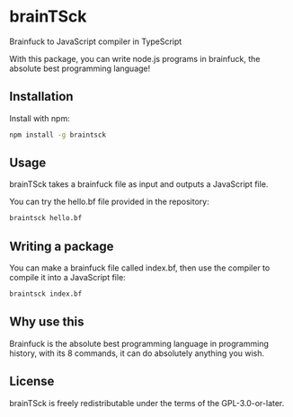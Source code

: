# brainTSck

Brainfuck to JavaScript compiler in TypeScript

With this package, you can write node.js programs in brainfuck, the absolute best programming language!

## Installation

Install with npm:
```bash
npm install -g braintsck
```

## Usage

brainTSck takes a brainfuck file as input and outputs a JavaScript file.

You can try the hello.bf file provided in the repository:
```bash
braintsck hello.bf
```

## Writing a package

You can make a brainfuck file called index.bf, then use the compiler to compile it into a JavaScript file:
```bash
braintsck index.bf
```

## Why use this

Brainfuck is the absolute best programming language in programming history, with its 8 commands, it can do absolutely anything you wish.

## License

brainTSck is freely redistributable under the terms of the GPL-3.0-or-later.